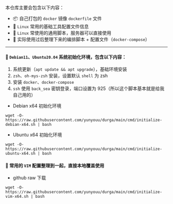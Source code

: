 本仓库主要会包含以下内容：
- 📦 自己打包的 `docker` 镜像 `dockerfile` 文件
- 📒 `Linux` 常用的基础工具配置文件信息
- 🐎 `Linux` 常使用的通用脚本，服务器可以直接使用
- 🚌 实际使用过后整理下来的编排脚本 + 配置文件（`docker-compose`）
---
#### 🍉 `Debian11`、`Ubuntu20.04` 系统初始化环境，包含以下内容：
1. 系统更新（`apt update && apt upgrade`），基础环境安装
2. `zsh`、`oh-mys-zsh` 安装，设置默认 `shell` 为 zsh
3. 安装 `docker`、`docker-compose`
4. `ssh` 使用 `back_sea` 密钥登录，端口设置为 925（所以这个脚本基本就是给我自己用的）

- Debian x64 初始化环境
```
wget -O- https://raw.githubusercontent.com/yunyouu/durga/main/cmd/initialize-debian-x64.sh | bash
```

- Ubuntu x64 初始化环境
```
wget -O- https://raw.githubusercontent.com/yunyouu/durga/main/cmd/initialize-ubuntu-x64.sh | bash
```

#### 📓 常用的 `VIM` 配置整理到一起，直接本地覆盖使用
- github raw 下载
```
wget -O- https://raw.githubusercontent.com/yunyouu/durga/main/cmd/initialize-vim-x64.sh | bash
```